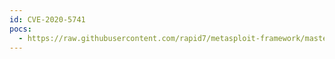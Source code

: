 ```yaml
---
id: CVE-2020-5741
pocs:
  - https://raw.githubusercontent.com/rapid7/metasploit-framework/master/modules/exploits/windows/http/plex_unpickle_dict_rce.rb
---
```

